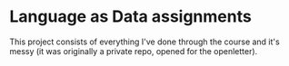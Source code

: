 # Language as Data assignments
This project consists of everything I've done through the course and it's messy (it was originally a private repo, opened for the openletter).
